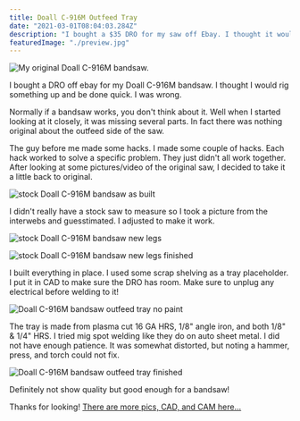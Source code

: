 ```yaml
---
title: Doall C-916M Outfeed Tray
date: "2021-03-01T08:04:03.284Z"
description: "I bought a $35 DRO for my saw off Ebay. I thought it would be an easy install..."
featuredImage: "./preview.jpg"
---
```


<img class="blog-img" src="https://circuit-case-blog.s3-us-west-1.amazonaws.com/2021-03-01-outfeed-tray/original.jpg" alt="My original Doall C-916M bandsaw."><br/>

I bought a DRO off ebay for my Doall C-916M bandsaw. I thought I would rig something up and be done quick. I was wrong.

Normally if a bandsaw works, you don't think about it. Well when I started looking at it closely, it was missing several parts. In fact there was nothing original about the outfeed side of the saw.

The guy before me made some hacks. I made some couple of hacks. Each hack worked to solve a specific problem. They just didn't all work together. After looking at some pictures/video of the original saw, I decided to take it a little back to original.

<img class="blog-img" src="https://circuit-case-blog.s3-us-west-1.amazonaws.com/2021-03-01-outfeed-tray/stock-saw.jpg" alt="stock Doall C-916M bandsaw as built"><br/>

I didn't really have a stock saw to measure so I took a picture from the interwebs and guesstimated. I adjusted to make it work.

<img class="blog-img" src="https://circuit-case-blog.s3-us-west-1.amazonaws.com/2021-03-01-outfeed-tray/legs.jpg" alt="stock Doall C-916M bandsaw new legs"><br/>

<img class="blog-img" src="https://circuit-case-blog.s3-us-west-1.amazonaws.com/2021-03-01-outfeed-tray/legs-finished.jpg" alt="stock Doall C-916M bandsaw new legs finished"><br/>

I built everything in place. I used some scrap shelving as a tray placeholder. I put it in CAD to make sure the DRO has room. Make sure to unplug any electrical before welding to it!

<img class="blog-img" src="https://circuit-case-blog.s3-us-west-1.amazonaws.com/2021-03-01-outfeed-tray/tray-no-paint.jpg" alt="Doall C-916M bandsaw outfeed tray no paint"><br/>

The tray is made from plasma cut 16 GA HRS, 1/8" angle iron, and both 1/8" & 1/4" HRS. I tried mig spot welding like they do on auto sheet metal. I did not have enough patience. It was somewhat distorted, but noting a hammer, press, and torch could not fix.

<img class="blog-img" src="https://circuit-case-blog.s3-us-west-1.amazonaws.com/2021-03-01-outfeed-tray/tray-finished.jpg" alt="Doall C-916M bandsaw outfeed tray finished"><br/>

Definitely not show quality but good enough for a bandsaw!

Thanks for looking! <a href="https://cad.onshape.com/documents/0a3c7bbc668118fd755ab87e/w/4a038c6919d2e92fcc1d24bc/e/603e9c5db290b9b7e7c22192" target="_blank" rel="noopener noreferrer">There are more pics, CAD, and CAM here...</a>
